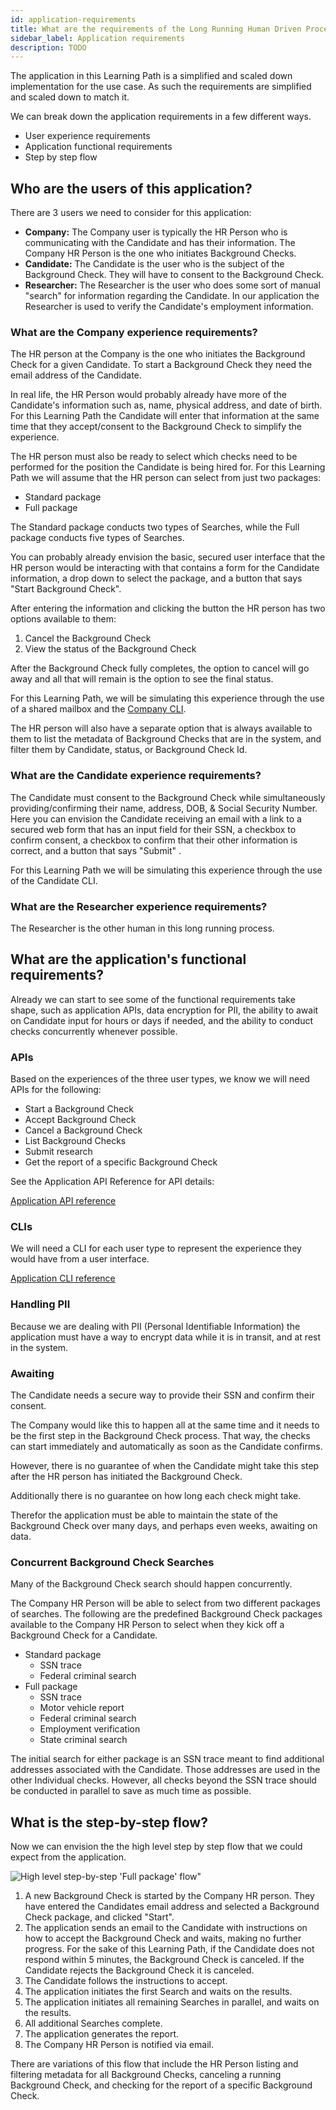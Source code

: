 ```yaml
---
id: application-requirements
title: What are the requirements of the Long Running Human Driven Process application?
sidebar_label: Application requirements
description: TODO
---
```


The application in this Learning Path is a simplified and scaled down implementation for the use case.
As such the requirements are simplified and scaled down to match it.

We can break down the application requirements in a few different ways.

- User experience requirements
- Application functional requirements
- Step by step flow

## Who are the users of this application?

There are 3 users we need to consider for this application:

- **Company:** The Company user is typically the HR Person who is communicating with the Candidate and has their information.
The Company HR Person is the one who initiates Background Checks.
- **Candidate:** The Candidate is the user who is the subject of the Background Check.
They will have to consent to the Background Check.
- **Researcher:** The Researcher is the user who does some sort of manual "search" for information regarding the Candidate.
In our application the Researcher is used to verify the Candidate's employment information.

### What are the Company experience requirements?

The HR person at the Company is the one who initiates the Background Check for a given Candidate. To start a Background Check they need the email address of the Candidate.

In real life, the HR Person would probably already have more of the Candidate's information such as, name, physical address, and date of birth. For this Learning Path the Candidate will enter that information at the same time that they accept/consent to the Background Check to simplify the experience.

The HR person must also be ready to select which checks need to be performed for the position the Candidate is being hired for. For this Learning Path we will assume that the HR person can select from just two packages:

- Standard package
- Full package

The Standard package conducts two types of Searches, while the Full package conducts five types of Searches.

You can probably already envision the basic, secured user interface that the HR person would be interacting with that contains a form for the Candidate information, a drop down to select the package, and a button that says "Start Background Check".

After entering the information and clicking the button the HR person has two options available to them:

1. Cancel the Background Check
2. View the status of the Background Check

After the Background Check fully completes, the option to cancel will go away and all that will remain is the option to see the final status.

For this Learning Path, we will be simulating this experience through the use of a shared mailbox and the [Company CLI](/docs/learning-paths/long-running-human-driven-workflow/cli#bgc-company).

The HR person will also have a separate option that is always available to them to list the metadata of Background Checks that are in the system, and filter them by Candidate, status, or Background Check Id.

### What are the Candidate experience requirements?

The Candidate must consent to the Background Check while simultaneously providing/confirming their name, address, DOB, & Social Security Number.
Here you can envision the Candidate receiving an email with a link to a secured web form that has an input field for their SSN, a checkbox to confirm consent, a checkbox to confirm that their other information is correct, and a button that says "Submit" .

For this Learning Path we will be simulating this experience through the use of the Candidate CLI.

### What are the Researcher experience requirements?

The Researcher is the other human in this long running process.

## What are the application's functional requirements?

Already we can start to see some of the functional requirements take shape, such as application APIs, data encryption for PII, the ability to await on Candidate input for hours or days if needed, and the ability to conduct checks concurrently whenever possible.

### APIs

Based on the experiences of the three user types, we know we will need APIs for the following:

- Start a Background Check
- Accept Background Check
- Cancel a Background Check
- List Background Checks
- Submit research
- Get the report of a specific Background Check

See the Application API Reference for API details:

[Application API reference](/docs/learning-paths/long-running-human-driven-workflow/api)

### CLIs

We will need a CLI for each user type to represent the experience they would have from a user interface.

[Application CLI reference](/docs/learning-paths/long-running-human-driven-workflow/cli)

### Handling PII

Because we are dealing with PII (Personal Identifiable Information) the application must have a way to encrypt data while it is in transit, and at rest in the system.

### Awaiting

The Candidate needs a secure way to provide their SSN and confirm their consent.

The Company would like this to happen all at the same time and it needs to be the first step in the Background Check process. That way, the checks can start immediately and automatically as soon as the Candidate confirms.

However, there is no guarantee of when the Candidate might take this step after the HR person has initiated the Background Check.

Additionally there is no guarantee on how long each check might take.

Therefor the application must be able to maintain the state of the Background Check over many days, and perhaps even weeks, awaiting on data.

### Concurrent Background Check Searches

Many of the Background Check search should happen concurrently.

The Company HR Person will be able to select from two different packages of searches. The following are the predefined Background Check packages available to the Company HR Person to select when they kick off a Background Check for a Candidate.

- Standard package
  - SSN trace
  - Federal criminal search
- Full package
  - SSN trace
  - Motor vehicle report
  - Federal criminal search
  - Employment verification
  - State criminal search

The initial search for either package is an SSN trace meant to find additional addresses associated with the Candidate. Those addresses are used in the other Individual checks. However, all checks beyond the SSN trace should be conducted in parallel to save as much time as possible.

## What is the step-by-step flow?

Now we can envision the the high level step by step flow that we could expect from the application.

![High level step-by-step 'Full package' flow"](/diagrams/background-checks/step-by-step-high-level-swim-lane.svg)

1. A new Background Check is started by the Company HR person.
   They have entered the Candidates email address and selected a Background Check package, and clicked "Start".
2. The application sends an email to the Candidate with instructions on how to accept the Background Check and waits, making no further progress.
   For the sake of this Learning Path, if the Candidate does not respond within 5 minutes, the Background Check is canceled.
   If the Candidate rejects the Background Check it is canceled.
3. The Candidate follows the instructions to accept.
4. The application initiates the first Search and waits on the results.
5. The application initiates all remaining Searches in parallel, and waits on the results.
6. All additional Searches complete.
7. The application generates the report.
8. The Company HR Person is notified via email.

There are variations of this flow that include the HR Person listing and filtering metadata for all Background Checks, canceling a running Background Check, and checking for the report of a specific Background Check.
